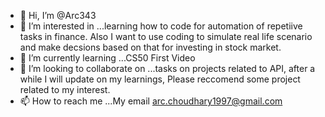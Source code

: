 - 👋 Hi, I’m @Arc343
- 👀 I’m interested in ...learning how to code for automation of repetiive tasks in finance. Also I want to use coding to simulate real life scenario and make decsions based on that for investing in stock market.
- 🌱 I’m currently learning ...CS50 First Video
- 💞️ I’m looking to collaborate on ...tasks on projects related to API, after a while I will update on my learnings, Please reccomend some project related to my interest.
- 📫 How to reach me ...My email arc.choudhary1997@gmail.com

<!---
Arc343/Arc343 is a ✨ special ✨ repository because its `README.md` (this file) appears on your GitHub profile.
You can click the Preview link to take a look at your changes.
--->
